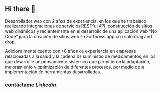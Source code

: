 ## Hi there 👋

Desarrollador web con 2 años de experiencia, en los que he trabajado realizando integraciones de servicios RESTful API, construcción de sitios web dinámicos y recientemente en el desarrollo de una aplicación web “No Code” para la creación de sitios web en Fortpress.app con solo drag and drop.

Adicionalmente cuento con +8 años de experiencia en empresas relacionadas a la salud y la cadena de suministro de medicamentos, en los que desarrolle un pensamiento sistémico que permitieron la adaptación, mejoramiento y optimización de diferentes procesos, por medio de la implementación de herramientas desarrolladas.

### contáctame *[Linkedin](https://www.linkedin.com/in/jairolopezlon/)*.

<!--
**jairolopezlon/jairolopezlon** is a ✨ _special_ ✨ repository because its `README.md` (this file) appears on your GitHub profile.

Here are some ideas to get you started:

- 🔭 I’m currently working on ...
- 🌱 I’m currently learning ...
- 👯 I’m looking to collaborate on ...
- 🤔 I’m looking for help with ...
- 💬 Ask me about ...
- 📫 How to reach me: ...
- 😄 Pronouns: ...
- ⚡ Fun fact: ...
-->
